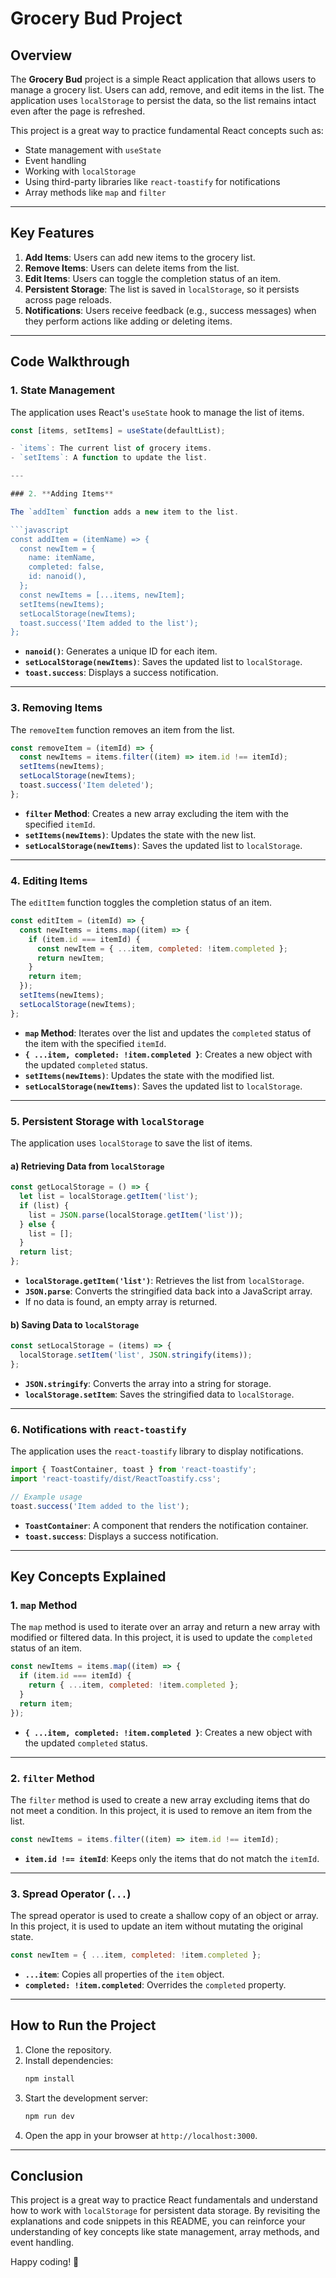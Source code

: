 
# Grocery Bud Project

## Overview

The **Grocery Bud** project is a simple React application that allows users to manage a grocery list. Users can add, remove, and edit items in the list. The application uses `localStorage` to persist the data, so the list remains intact even after the page is refreshed.

This project is a great way to practice fundamental React concepts such as:

- State management with `useState`
- Event handling
- Working with `localStorage`
- Using third-party libraries like `react-toastify` for notifications
- Array methods like `map` and `filter`

---

## Key Features

1. **Add Items**: Users can add new items to the grocery list.
2. **Remove Items**: Users can delete items from the list.
3. **Edit Items**: Users can toggle the completion status of an item.
4. **Persistent Storage**: The list is saved in `localStorage`, so it persists across page reloads.
5. **Notifications**: Users receive feedback (e.g., success messages) when they perform actions like adding or deleting items.

---

## Code Walkthrough

### 1. **State Management**

The application uses React's `useState` hook to manage the list of items.

```javascript
const [items, setItems] = useState(defaultList);

- `items`: The current list of grocery items.
- `setItems`: A function to update the list.

---

### 2. **Adding Items**

The `addItem` function adds a new item to the list.

```javascript
const addItem = (itemName) => {
  const newItem = {
    name: itemName,
    completed: false,
    id: nanoid(),
  };
  const newItems = [...items, newItem];
  setItems(newItems);
  setLocalStorage(newItems);
  toast.success('Item added to the list');
};
```

- **`nanoid()`**: Generates a unique ID for each item.
- **`setLocalStorage(newItems)`**: Saves the updated list to `localStorage`.
- **`toast.success`**: Displays a success notification.

---

### 3. **Removing Items**

The `removeItem` function removes an item from the list.

```javascript
const removeItem = (itemId) => {
  const newItems = items.filter((item) => item.id !== itemId);
  setItems(newItems);
  setLocalStorage(newItems);
  toast.success('Item deleted');
};
```

- **`filter` Method**: Creates a new array excluding the item with the specified `itemId`.
- **`setItems(newItems)`**: Updates the state with the new list.
- **`setLocalStorage(newItems)`**: Saves the updated list to `localStorage`.

---

### 4. **Editing Items**

The `editItem` function toggles the completion status of an item.

```javascript
const editItem = (itemId) => {
  const newItems = items.map((item) => {
    if (item.id === itemId) {
      const newItem = { ...item, completed: !item.completed };
      return newItem;
    }
    return item;
  });
  setItems(newItems);
  setLocalStorage(newItems);
};
```

- **`map` Method**: Iterates over the list and updates the `completed` status of the item with the specified `itemId`.
- **`{ ...item, completed: !item.completed }`**: Creates a new object with the updated `completed` status.
- **`setItems(newItems)`**: Updates the state with the modified list.
- **`setLocalStorage(newItems)`**: Saves the updated list to `localStorage`.

---

### 5. **Persistent Storage with `localStorage`**

The application uses `localStorage` to save the list of items.

#### a) **Retrieving Data from `localStorage`**

```javascript
const getLocalStorage = () => {
  let list = localStorage.getItem('list');
  if (list) {
    list = JSON.parse(localStorage.getItem('list'));
  } else {
    list = [];
  }
  return list;
};
```

- **`localStorage.getItem('list')`**: Retrieves the list from `localStorage`.
- **`JSON.parse`**: Converts the stringified data back into a JavaScript array.
- If no data is found, an empty array is returned.

#### b) **Saving Data to `localStorage`**

```javascript
const setLocalStorage = (items) => {
  localStorage.setItem('list', JSON.stringify(items));
};
```

- **`JSON.stringify`**: Converts the array into a string for storage.
- **`localStorage.setItem`**: Saves the stringified data to `localStorage`.

---

### 6. **Notifications with `react-toastify`**

The application uses the `react-toastify` library to display notifications.

```javascript
import { ToastContainer, toast } from 'react-toastify';
import 'react-toastify/dist/ReactToastify.css';

// Example usage
toast.success('Item added to the list');
```

- **`ToastContainer`**: A component that renders the notification container.
- **`toast.success`**: Displays a success notification.

---

## Key Concepts Explained

### 1. **`map` Method**

The `map` method is used to iterate over an array and return a new array with modified or filtered data. In this project, it is used to update the `completed` status of an item.

```javascript
const newItems = items.map((item) => {
  if (item.id === itemId) {
    return { ...item, completed: !item.completed };
  }
  return item;
});
```

- **`{ ...item, completed: !item.completed }`**: Creates a new object with the updated `completed` status.

---

### 2. **`filter` Method**

The `filter` method is used to create a new array excluding items that do not meet a condition. In this project, it is used to remove an item from the list.

```javascript
const newItems = items.filter((item) => item.id !== itemId);
```

- **`item.id !== itemId`**: Keeps only the items that do not match the `itemId`.

---

### 3. **Spread Operator (`...`)**

The spread operator is used to create a shallow copy of an object or array. In this project, it is used to update an item without mutating the original state.

```javascript
const newItem = { ...item, completed: !item.completed };
```

- **`...item`**: Copies all properties of the `item` object.
- **`completed: !item.completed`**: Overrides the `completed` property.

---

## How to Run the Project

1. Clone the repository.
2. Install dependencies:
   ```bash
   npm install
   ```
3. Start the development server:
   ```bash
   npm run dev
   ```
4. Open the app in your browser at `http://localhost:3000`.

---

## Conclusion

This project is a great way to practice React fundamentals and understand how to work with `localStorage` for persistent data storage. By revisiting the explanations and code snippets in this README, you can reinforce your understanding of key concepts like state management, array methods, and event handling.

Happy coding! 🚀

